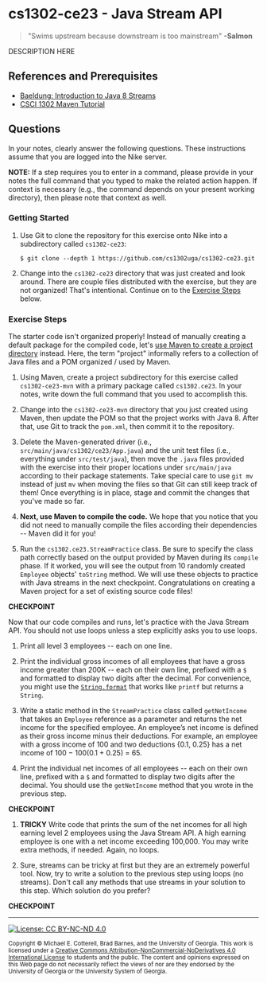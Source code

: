 # cs1302-ce23 - Java Stream API

> "Swims upstream because downstream is too mainstream"
> **-Salmon**

DESCRIPTION HERE

## References and Prerequisites

* [Baeldung: Introduction to Java 8 Streams](https://www.baeldung.com/java-8-streams-introduction)
* [CSCI 1302 Maven Tutorial](https://github.com/cs1302uga/cs1302-tutorials/blob/master/maven.md)

## Questions

In your notes, clearly answer the following questions. These instructions assume that you are 
logged into the Nike server. 

**NOTE:** If a step requires you to enter in a command, please provide in your notes the full 
command that you typed to make the related action happen. If context is necessary (e.g., the 
command depends on your present working directory), then please note that context as well.

### Getting Started

1. Use Git to clone the repository for this exercise onto Nike into a subdirectory called `cs1302-ce23`:

   ```
   $ git clone --depth 1 https://github.com/cs1302uga/cs1302-ce23.git
   ```

1. Change into the `cs1302-ce23` directory that was just created and look around. There are couple
   files distributed with the exercise, but they are not organized! That's intentional. 
   Continue on to the [Exercise Steps](#exercise-steps) below.
   
### Exercise Steps

The starter code isn't organized properly! Instead of manually creating a default package
for the compiled code, let's 
[use Maven to create a project directory](https://github.com/cs1302uga/cs1302-tutorials/blob/master/maven.md)
instead. Here, the term "project" informally refers to a collection of Java files and a POM organized / used 
by Maven.

1. Using Maven, create a project subdirectory for this exercise called `cs1302-ce23-mvn` with a primary 
   package called `cs1302.ce23`. In your notes, write down the full command that you used to accomplish 
   this.

1. Change into the `cs1302-ce23-mvn` directory that you just created using Maven, then update the POM
   so that the project works with Java 8. After that, use Git to track the `pom.xml`, then commit
   it to the repository.
   
1. Delete the Maven-generated driver (i.e., `src/main/java/cs1302/ce23/App.java`) and the unit test files 
   (i.e., everything under `src/test/java`), then move the `.java` files provided with the exercise into
   their proper locations under `src/main/java` according to their package statements. Take special
   care to use `git mv` instead of just `mv` when moving the files so that Git can still keep track
   of them! Once everything is in place, stage and commit the changes that you've made so far.
   
1. **Next, use Maven to compile the code.** We hope that you notice that you 
   did not need to manually compile the files according their dependencies -- Maven did it for you!
   
1. Run the `cs1302.ce23.StreamPractice` class. Be sure to specify the class path correctly based on the
   output provided by Maven during its `compile` phase. If it worked, you will see the output from 10 
   randomly created `Employee` objects' `toString` method. We will use these objects to practice with 
   Java streams in the next checkpoint. Congratulations on creating a Maven project for a set of 
   existing source code files!
  
**CHECKPOINT**

Now that our code compiles and runs, let's practice with the Java Stream API. You should not use loops unless
a step explicitly asks you to use loops.

1. Print all level 3 employees --  each on one line.

1. Print the individual gross incomes of all employees that have a gross income greater than 
   200K -- each on their own line, prefixed with a `$` and formatted to display two digits after
   the decimal. For convenience, you might use the 
   [`String.format`](https://docs.oracle.com/javase/8/docs/api/java/lang/String.html#format-java.lang.String-java.lang.Object...-)
   that works like `printf` but returns a `String`. 

1. Write a static method in the `StreamPractice` class called `getNetIncome` that takes an `Employee` reference
   as a parameter and returns the net income for the specified employee.  An employee’s net income is defined as their gross 
   income minus their deductions. For example, an employee with a gross income of 100 and two deductions 
   {0.1, 0.25} has a net income of 100 − 100(0.1 + 0.25) = 65. 
   
1. Print the individual net incomes of all employees -- each on their own line, 
   prefixed with a `$` and formatted to display two digits after the decimal.
   You should use the `getNetIncome` method that you wrote in the previous step.
   
**CHECKPOINT**

1. **TRICKY** Write code that prints the sum of the net incomes for all high earning level 2 employees using the Java 
   Stream API. A high earning employee is one with a net income exceeding 100,000. You may write extra methods, 
   if needed. Again, no loops.

1. Sure, streams can be tricky at first but they are an extremely powerful tool. Now, try to write a solution 
   to the previous step using loops (no streams). Don't call any methods that use streams in your solution to 
   this step. Which solution do you prefer?

**CHECKPOINT**  

<hr/>

[![License: CC BY-NC-ND 4.0](https://img.shields.io/badge/License-CC%20BY--NC--ND%204.0-lightgrey.svg)](http://creativecommons.org/licenses/by-nc-nd/4.0/)

<small>
Copyright &copy; Michael E. Cotterell, Brad Barnes, and the University of Georgia.
This work is licensed under a <a rel="license" href="http://creativecommons.org/licenses/by-nc-nd/4.0/">Creative Commons Attribution-NonCommercial-NoDerivatives 4.0 International License</a> to students and the public.
The content and opinions expressed on this Web page do not necessarily reflect the views of nor are they endorsed by the University of Georgia or the University System of Georgia.
</small>


